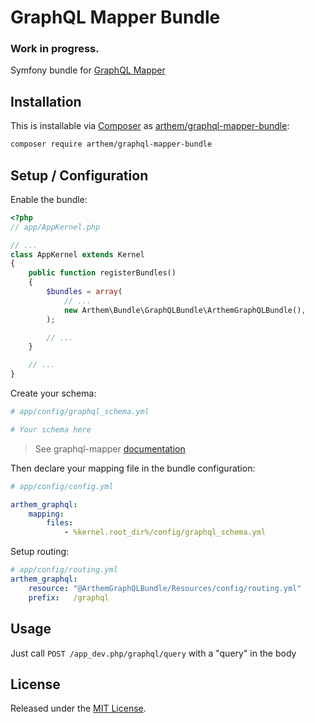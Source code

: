 # GraphQL Mapper Bundle

### Work in progress.

Symfony bundle for [GraphQL Mapper](https://github.com/4rthem/graphql-mapper)

## Installation

This is installable via [Composer](https://getcomposer.org/) as [arthem/graphql-mapper-bundle](https://packagist.org/packages/arthem/graphql-mapper-bundle):

```bash
composer require arthem/graphql-mapper-bundle
```

## Setup / Configuration

Enable the bundle:

```php
<?php
// app/AppKernel.php

// ...
class AppKernel extends Kernel
{
    public function registerBundles()
    {
        $bundles = array(
            // ...
            new Arthem\Bundle\GraphQLBundle\ArthemGraphQLBundle(),
        );

        // ...
    }

    // ...
}
```

Create your schema:

```yaml
# app/config/graphql_schema.yml

# Your schema here
```

> See graphql-mapper [documentation](https://github.com/4rthem/graphql-mapper)

Then declare your mapping file in the bundle configuration:

```yaml
# app/config/config.yml

arthem_graphql:
    mapping:
        files:
            - %kernel.root_dir%/config/graphql_schema.yml
```

Setup routing:

```yaml
# app/config/routing.yml
arthem_graphql:
    resource: "@ArthemGraphQLBundle/Resources/config/routing.yml"
    prefix:   /graphql
```

## Usage

Just call `POST /app_dev.php/graphql/query` with a "query" in the body

## License

Released under the [MIT License](LICENSE).
